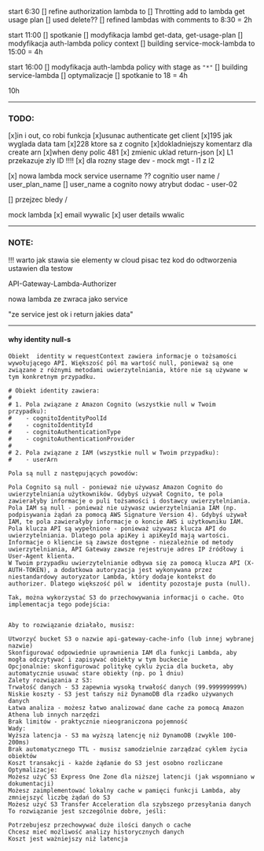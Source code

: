 
start 6:30
[] refine authorization lambda to
[] Throtting add to lambda get usage plan
[] used delete??
[] refined lambdas with comments
to 8:30 = 2h

start 11:00
[] spotkanie
[] modyfikacja lambd get-data, get-usage-plan
[] modyfikacja auth-lambda policy context
[] building service-mock-lambda 
to 15:00 = 4h

start 16:00
[] modyfikacja auth-lambda policy with stage as `"*"`
[] building service-lambda 
[] optymalizacje
[] spotkanie
to 18 = 4h

10h




***
### TODO:

[x]in i out, co robi funkcja
[x]usunac authenticate get client
[x]195 jak wyglada data tam
[x]228 ktore sa z cognito
[x]dokladniejszy komentarz dla create arn
[x]when deny polic 481
[x] zmienic uklad return-json
[x] L1 przekazuje zly ID !!!!
[x] dla rozny stage
    dev - mock
    mgt - l1 z l2


[x] nowa lambda mock service
    username ?? cognitio user name /  user_plan_name
    [] user_name a cognito nowy atrybut dodac - user-02

[] przejzec bledy / 

mock lambda
[x] email wywalic 
[x] user details wwalic

***
### NOTE:

!!! warto jak stawia sie elementy w cloud pisac tez kod do odtworzenia ustawien dla testow 


API-Gateway-Lambda-Authorizer


nowa lambda ze zwraca jako service

"ze service jest ok i return jakies data"


***
#### why identity null-s

```
Obiekt  identity w requestContext zawiera informacje o tożsamości wywołującego API. Większość pól ma wartość null, ponieważ są one związane z różnymi metodami uwierzytelniania, które nie są używane w tym konkretnym przypadku.

# Obiekt identity zawiera:
#
# 1. Pola związane z Amazon Cognito (wszystkie null w Twoim przypadku):
#    - cognitoIdentityPoolId
#    - cognitoIdentityId
#    - cognitoAuthenticationType
#    - cognitoAuthenticationProvider
#
# 2. Pola związane z IAM (wszystkie null w Twoim przypadku):
#    - userArn

Pola są null z następujących powodów:

Pola Cognito są null - ponieważ nie używasz Amazon Cognito do uwierzytelniania użytkowników. Gdybyś używał Cognito, te pola zawierałyby informacje o puli tożsamości i dostawcy uwierzytelniania.
Pola IAM są null - ponieważ nie używasz uwierzytelniania IAM (np. podpisywania żądań za pomocą AWS Signature Version 4). Gdybyś używał IAM, te pola zawierałyby informacje o koncie AWS i użytkowniku IAM.
Pola klucza API są wypełnione - ponieważ używasz klucza API do uwierzytelniania. Dlatego pola apiKey i apiKeyId mają wartości.
Informacje o kliencie są zawsze dostępne - niezależnie od metody uwierzytelniania, API Gateway zawsze rejestruje adres IP źródłowy i User-Agent klienta.
W Twoim przypadku uwierzytelnianie odbywa się za pomocą klucza API (X-AUTH-TOKEN), a dodatkowa autoryzacja jest wykonywana przez niestandardowy autoryzator Lambda, który dodaje kontekst do  authorizer. Dlatego większość pól w  identity pozostaje pusta (null).
```


```
Tak, można wykorzystać S3 do przechowywania informacji o cache. Oto implementacja tego podejścia:


Aby to rozwiązanie działało, musisz:

Utworzyć bucket S3 o nazwie api-gateway-cache-info (lub innej wybranej nazwie)
Skonfigurować odpowiednie uprawnienia IAM dla funkcji Lambda, aby mogła odczytywać i zapisywać obiekty w tym buckecie
Opcjonalnie: skonfigurować politykę cyklu życia dla bucketa, aby automatycznie usuwać stare obiekty (np. po 1 dniu)
Zalety rozwiązania z S3:
Trwałość danych - S3 zapewnia wysoką trwałość danych (99.999999999%)
Niskie koszty - S3 jest tańszy niż DynamoDB dla rzadko używanych danych
Łatwa analiza - możesz łatwo analizować dane cache za pomocą Amazon Athena lub innych narzędzi
Brak limitów - praktycznie nieograniczona pojemność
Wady:
Wyższa latencja - S3 ma wyższą latencję niż DynamoDB (zwykle 100-200ms)
Brak automatycznego TTL - musisz samodzielnie zarządzać cyklem życia obiektów
Koszt transakcji - każde żądanie do S3 jest osobno rozliczane
Optymalizacje:
Możesz użyć S3 Express One Zone dla niższej latencji (jak wspomniano w dokumentacji)
Możesz zaimplementować lokalny cache w pamięci funkcji Lambda, aby zmniejszyć liczbę żądań do S3
Możesz użyć S3 Transfer Acceleration dla szybszego przesyłania danych
To rozwiązanie jest szczególnie dobre, jeśli:

Potrzebujesz przechowywać duże ilości danych o cache
Chcesz mieć możliwość analizy historycznych danych
Koszt jest ważniejszy niż latencja
```